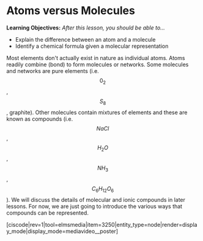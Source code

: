 # Atoms versus Molecules

**Learning Objectives:** _After this lesson, you should be able to…_

* Explain the difference between an atom and a molecule
* Identify a chemical formula given a molecular representation


Most elements don't actually exist in nature as individual atoms.  Atoms readily combine (bond) to form molecules or networks.  Some molecules and networks are pure elements (i.e. $$0_2$$, $$S_8$$, graphite).  Other molecules contain mixtures of elements and these are known as compounds (i.e. $$NaCl$$, $$H_2O$$, $$NH_3$$, $$C_6H_{12}O_6$$).  We will discuss the details of molecular and ionic compounds in later lessons.  For now, we are just going to introduce the various ways that compounds can be represented.

[ciscode|rev=1|tool=elmsmedia|item=3250|entity_type=node|render=display_mode|display_mode=mediavideo__poster]
 

